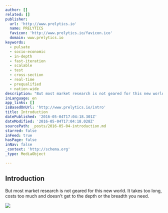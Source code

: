 ```yaml
---
author: []
related: []
publisher:
  url: 'http://www.prelytics.io'
  name: PRELYTICS
  favicon: 'http://www.prelytics.io/favicon.ico'
  domain: www.prelytics.io
keywords:
  - pulsate
  - socio-economic
  - in-depth
  - fast-iteration
  - scalable
  - test
  - cross-section
  - real-time
  - prequalified
  - nation-wide
description: "But most market research is not geared for this new world. It takes too long, costs too much and doesn't get to the depth or the breadth you need."
inLanguage: en
app_links: []
isBasedOnUrl: 'http://www.prelytics.io/intro'
title: Introduction
datePublished: '2016-05-04T17:04:18.301Z'
dateModified: '2016-05-04T17:04:18.028Z'
sourcePath: _posts/2016-05-04-introduction.md
starred: false
inFeed: true
hasPage: false
inNav: false
_context: 'http://schema.org'
_type: MediaObject

---
```

<article style=""><h1>Introduction</h1><p>But most market research is not geared for this new world. It takes too long, costs too much and doesn't get to the depth or the breadth you need.</p><img src="http://static1.squarespace.com/static/56a07876b20943ce91892f2b/t/572632cda3360ce7509c400d/1462121171543/starburst+inner+SQUARE.jpg" /></article>